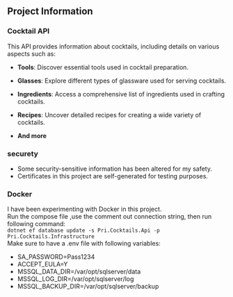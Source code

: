 ## Project Information

### Cocktail API

This API provides information about cocktails, including details on various aspects such as:

- **Tools**: Discover essential tools used in cocktail preparation.
  
- **Glasses**: Explore different types of glassware used for serving cocktails.

- **Ingredients**: Access a comprehensive list of ingredients used in crafting cocktails.

- **Recipes**: Uncover detailed recipes for creating a wide variety of cocktails.

- **And more**



### securety
- Some security-sensitive information has been altered for my safety.
- Certificates in this project are self-generated for testing purposes.

### Docker
I have been experimenting with Docker in this project.  
Run the compose file ,use the comment out connection string, then run following command:  
`dotnet ef database update -s Pri.Cocktails.Api -p Pri.Cocktails.Infrastructure`  
Make sure to have a .env file with following variables:  
- SA_PASSWORD=Pass1234  
- ACCEPT_EULA=Y  
- MSSQL_DATA_DIR=/var/opt/sqlserver/data  
- MSSQL_LOG_DIR=/var/opt/sqlserver/log
- MSSQL_BACKUP_DIR=/var/opt/sqlserver/backup